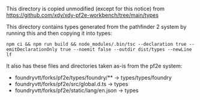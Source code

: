 This directory is copied unmodified (except for this notice) from https://github.com/xdy/xdy-pf2e-workbench/tree/main/types

This directory contains types generated from the pathfinder 2 system by running this and then copying it into types:

```
npm ci && npm run build && node_modules/.bin/tsc --declaration true --emitDeclarationOnly true --noemit false --outdir dist/types --newLine lf
```

It also has these files and directories taken as-is from the pf2e system:
* foundryvtt/forks/pf2e/types/foundry/** -> types/types/foundry
* foundryvtt/forks/pf2e/src/global.d.ts -> types
* foundryvtt/forks/pf2e/static/lang/en.json -> types

